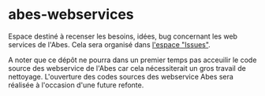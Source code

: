 # abes-webservices

Espace destiné à recenser les besoins, idées, bug concernant les web services de l'Abes.
Cela sera organisé dans [l'espace "Issues"](https://github.com/abes-esr/abes-webservices/issues).

A noter que ce dépôt ne pourra dans un premier temps pas acceuilir le code source des webservice de l'Abes car cela nécessiterait un gros travail de nettoyage. L'ouverture des codes sources des webservice Abes sera réalisée à l'occasion d'une future refonte.
